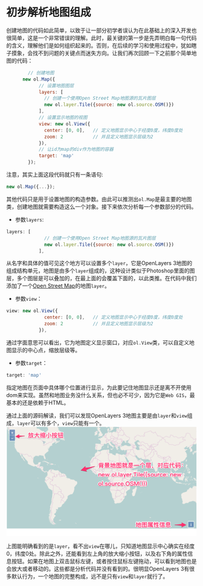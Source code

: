# 初步解析地图组成

创建地图的代码如此简单，以致于让一部分初学者误认为在此基础上的深入开发也很简单，这是一个非常错误的理解。此时，最关键的第一步是先弄明白每一句代码的含义，理解他们是如何组织起来的。否则，在后续的学习和使用过程中，犹如瞎子摸象，会找不到问题的关键点而迷失方向。让我们再次回顾一下之前那个简单地图的代码：

``` javascript
		// 创建地图
	  new ol.Map({
			// 设置地图图层
			layers: [
			  // 创建一个使用Open Street Map地图源的瓦片图层
			  new ol.layer.Tile({source: new ol.source.OSM()})
			],
			// 设置显示地图的视图
			view: new ol.View({
			  center: [0, 0],	// 定义地图显示中心于经度0度，纬度0度处
			  zoom: 2			// 并且定义地图显示层级为2
			}),
			// 让id为map的div作为地图的容器
			target: 'map'	
		});
```

注意，其实上面这段代码就只有一条语句:
``` javascript
new ol.Map({...});
```
其他代码只是用于设置地图的构造参数。由此可以推测出`ol.Map`是最主要的地图类，创建地图就需要构造这么一个对象。接下来依次分析每一个参数部分的代码。

* 参数`layers`:
``` javascript	
layers: [
			  // 创建一个使用Open Street Map地图源的瓦片图层
			  new ol.layer.Tile({source: new ol.source.OSM()})
			],
```
从名字和具体的值可见这个地方可以设置多个`layer`，它是OpenLayers 3地图的组成结构单元，地图是由多个`layer`组成的，这种设计类似于Photoshop里面的图层，多个图层是可以叠加的，在最上面的会覆盖下面的，以此类推。在代码中我们添加了一个[Open Street Map](http://www.openstreetmap.org/	)的地图`layer`。

* 参数`view`：
``` javascript
view: new ol.View({
			  center: [0, 0],	// 定义地图显示中心于经度0度，纬度0度处
			  zoom: 2			// 并且定义地图显示层级为2
			}),
```
通过字面意思可以看出，它为地图定义显示窗口，对应`ol.View`类，可以自定义地图显示的中心点，缩放层级等。

* 参数`target`：
``` javascript
target: 'map'	
```
指定地图在页面中具体哪个位置进行显示，为此要记住地图显示还是离不开使用dom来实现。虽然和地图业务没什么关系，但也必不可少，因为它是`Web GIS`，最基本的还是依赖于HTML。

通过上面的源码解读，我们可以发现OpenLayers 3地图主要是由`layer`和`view`组成，`layer`可以有多个，`view`只能有一个。
![图解地图组成](../img/map_structure.png)

上图能明确看到的是`layer`，看不出`view`在哪儿，只知道地图显示中心确实在经度0，纬度0处。除此之外，还能看到左上角的放大缩小按钮，以及右下角的属性信息按钮。如果在地图上双击鼠标左键，或者按住鼠标左键拖动，可以看到地图也是会放大或者移动的。这些都是分析代码并没有看到的。很明显OpenLayers 3有很多默认行为，一个地图的完整构成，远不是只有`view`和`layer`就行了。